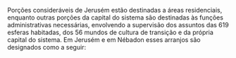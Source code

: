 ﻿Porções consideráveis de Jerusém estão destinadas a áreas residenciais, enquanto outras porções da capital do sistema são destinadas às funções administrativas necessárias, envolvendo a supervisão dos assuntos das 619 esferas habitadas, dos 56 mundos de cultura de transição e da própria capital do sistema. Em Jerusém e em Nébadon esses arranjos são designados como a seguir: